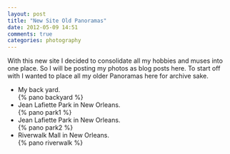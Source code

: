 ```yaml
---
layout: post
title: "New Site Old Panoramas"
date: 2012-05-09 14:51
comments: true
categories: photography
---
```

With this new site I decided to consolidate all my hobbies and muses into one
place. So I will be posting my photos as blog posts here. To start off with I
wanted to place all my older Panoramas here for archive sake.

<!-- more -->

* My back yard.  
  {% pano backyard %}
* Jean Lafiette Park in New Orleans.  
  {% pano park1 %}
* Jean Lafiette Park in New Orleans.  
  {% pano park2 %}
* Riverwalk Mall in New Orleans.  
  {% pano riverwalk %}
